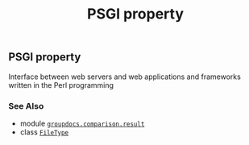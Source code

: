 ﻿---
title: PSGI property
second_title: GroupDocs.Comparison for Python via .NET API References
description: 
type: docs
url: /python-net/groupdocs.comparison.result/filetype/psgi/
is_root: false
weight: 1180
---

## PSGI property


Interface between web servers and web applications and frameworks written in the Perl programming

### See Also
* module [`groupdocs.comparison.result`](../../)
* class [`FileType`](/comparison/python-net/groupdocs.comparison.result/filetype)
